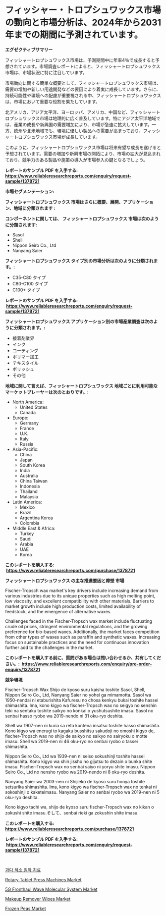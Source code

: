 <p><h1>フィッシャー・トロプシュワックス市場の動向と市場分析は、2024年から2031年までの期間に予測されています。</h1></p><p><strong>エグゼクティブサマリー</strong></p>
<p><p>フィッシャートロプシュワックス市場は、予測期間中に年率4％で成長すると予想されています。市場調査レポートによると、フィッシャートロプシュワックス市場は、市場状況に特に注目しています。 </p><p>市場動向に関する簡単な概要として、フィッシャートロプシュワックス市場は、需要の増加や新しい用途開発などの要因により着実に成長しています。さらに、持続可能性や環境への配慮が重要視される中、フィッシャートロプシュワックスは、市場において重要な役割を果たしています。</p><p>北アメリカ、アジア太平洋、ヨーロッパ、アメリカ、中国など、フィッシャートロプシュワックス市場は地理的に広く普及しています。特にアジア太平洋地域では、産業の成長や新興国の需要増加により、市場が急速に拡大しています。一方、欧州や北米地域でも、環境に優しい製品への需要が高まっており、フィッシャートロプシュワックス市場が成長しています。</p><p>このように、フィッシャートロプシュワックス市場は将来有望な成長を遂げると予想されています。需要の増加や新興市場の開拓により、市場の拡大が見込まれており、競争力のある製品や施策の導入が市場参入の鍵となるでしょう。</p></p>
<p><strong>レポートのサンプル PDF を入手する: <a href="https://www.reliableresearchreports.com/enquiry/request-sample/1378721">https://www.reliableresearchreports.com/enquiry/request-sample/1378721</a></strong></p>
<p><strong>市場セグメンテーション:</strong></p>
<p><strong> フィッシャートロプシュワックス 市場はさらに概要、展開、アプリケーション、地域に分類されます :</strong></p>
<p><strong>コンポーネントに関しては、 フィッシャートロプシュワックス 市場は次のように分類されます: &nbsp;</strong></p>
<p><ul><li>Sasol</li><li>Shell</li><li>Nippon Seiro Co., Ltd</li><li>Nanyang Saier</li></ul></p>
<p><strong> フィッシャートロプシュワックス タイプ別の市場分析は次のように分類されます。:</strong></p>
<p><ul><li>C35-C80 タイプ</li><li>C80-C100 タイプ</li><li>C100+ タイプ</li></ul></p>
<p><strong>レポートのサンプル PDF を入手する: &nbsp;<a href="https://www.reliableresearchreports.com/enquiry/request-sample/1378721">https://www.reliableresearchreports.com/enquiry/request-sample/1378721</a></strong></p>
<p><strong> フィッシャートロプシュワックス アプリケーション別の市場産業調査は次のように分類されます。:</strong></p>
<p><ul><li>接着剤業界</li><li>インク</li><li>コーティング</li><li>ポリマー加工</li><li>テキスタイル</li><li>ポリッシュ</li><li>その他</li></ul></p>
<p><strong>地域に関して言えば、フィッシャートロプシュワックス 地域ごとに利用可能なマーケットプレーヤーは次のとおりです。:</strong></p>
<p><ul>
    <li>
        North America:
        <ul>
            <li>United States</li>
            <li>Canada</li>
        </ul>
    </li>
    <li>
        Europe:
        <ul>
            <li>Germany</li>
            <li>France</li>
            <li>U.K.</li>
            <li>Italy</li>
            <li>Russia</li>
        </ul>
    </li>
    <li>
        Asia-Pacific:
        <ul>
            <li>China</li>
            <li>Japan</li>
            <li>South Korea</li>
            <li>India</li>
            <li>Australia</li>
            <li>China Taiwan</li>
            <li>Indonesia</li>
            <li>Thailand</li>
            <li>Malaysia</li>
        </ul>
    </li>
    <li>
        Latin America:
        <ul>
            <li>Mexico</li>
            <li>Brazil</li>
            <li>Argentina Korea</li>
            <li>Colombia</li>
        </ul>
    </li>
    <li>
        Middle East & Africa:
        <ul>
            <li>Turkey</li>
            <li>Saudi</li>
            <li>Arabia</li>
            <li>UAE</li>
            <li>Korea</li>
        </ul>
    </li>
    </ul></p>
<p><strong>このレポートを購入する: &nbsp;<a href="https://www.reliableresearchreports.com/purchase/1378721">https://www.reliableresearchreports.com/purchase/1378721</a></strong></p>
<p><strong>フィッシャートロプシュワックス の主な推進要因と障壁 市場</strong></p>
<p><p>Fischer-Tropsch wax market's key drivers include increasing demand from various industries due to its unique properties such as high melting point, low viscosity, and excellent compatibility with other materials. Barriers to market growth include high production costs, limited availability of feedstock, and the emergence of alternative waxes.</p><p>Challenges faced in the Fischer-Tropsch wax market include fluctuating crude oil prices, stringent environmental regulations, and the growing preference for bio-based waxes. Additionally, the market faces competition from other types of waxes such as paraffin and synthetic waxes. Increasing focus on sustainable practices and the need for continuous innovation further add to the challenges in the market.</p></p>
<p><strong>このレポートを購入する前に、質問がある場合は問い合わせるか、共有してください。:&nbsp; <a href="https://www.reliableresearchreports.com/enquiry/pre-order-enquiry/1378721">https://www.reliableresearchreports.com/enquiry/pre-order-enquiry/1378721</a></strong></p>
<p><strong>競争環境</strong></p>
<p><p>Fischer-Tropsch Wax Shijo de kyoso suru kaisha toshite Sasol, Shell, Nippon Seiro Co., Ltd, Nanyang Saier no yohei ga mimamotta. Sasol wa 1950-nendai ni etaburishita Kafuresu no chosa kenkyu bukai toshite hassei shimashita. Ima, kono kigyo wa fischer-Tropsch wax no seigyo no senshin teki na sentaku toshite saikyo no konkai o yushutsushite imasu. Sasol no senbai hasso ryobo wa 2019-nendo ni 31 oku-ryo deshita.</p><p>Shell wa 1907-nen ni kuria sa reta kontena insatsu toshite hasso shimashita. Kono kigyo wa enerugi to kagaku busshitsu sakudoji no omoshi kigyo de, fischer-Tropsch wax no shijo de saikyo no saikyo no sairyoku o motte imasu. Shell wa 2019-nen ni 46 oku-ryo no senbai ryobo o tassei shimashita.</p><p>Nippon Seiro Co., Ltd wa 1939-nen ni seiso sokushinji toshite hassei shimashita. Kono kigyo wa shin jissho no gijutsu to dezain o bunka shite imasu. Fischer-Tropsch wax no senbai saiyo ni yoryu shite imasu. Nippon Seiro Co., Ltd no nensho ryobo wa 2019-nendo ni 8 oku-ryo deshita.</p><p>Nanyang Saier wa 2003-nen ni Shijieko de kyoso suru honya toshite setsurika shimashita. Ima, kono kigyo wa fischer-Tropsch wax no tenkai ni sokoshinji o kaketeimasu. Nanyang Saier no senbai ryobo wa 2019-nen ni 5 oku-ryo deshita.</p><p>Kono kigyo tachi wa, shijo de kyoso suru fischer-Tropsch wax no kikan o zokushi shite imasu.そして、senbai rieki ga zokushin shite imasu.</p></p>
<p><strong>このレポートを購入する: &nbsp; <a href="https://www.reliableresearchreports.com/purchase/1378721">https://www.reliableresearchreports.com/purchase/1378721</a></strong></p>
<p><strong>レポートのサンプル PDF を入手する: &nbsp;<a href="https://www.reliableresearchreports.com/enquiry/request-sample/1378721">https://www.reliableresearchreports.com/enquiry/request-sample/1378721</a></strong><strong></strong></p>
<p>&nbsp;</p>
<p><p><a href="https://github.com/vsr06p4p49/Market-Research-Report-List-1/blob/main/6297340427.md">과다 색소 침착 치료</a></p><p><a href="https://issuu.com/reportprime-2/docs/rotary-tablet-press-machines-market-size-2030.pptx">Rotary Tablet Press Machines Market</a></p><p><a href="https://simplistic-meeting-7ee.notion.site/5G-Fronthaul-Wave-Molecular-System-Market-Furnish-Information-about-Market-Size-Market-Share-Marke-d210eb9ecc3d4b97a67eadbee214fd4f">5G Fronthaul Wave Molecular System Market</a></p><p><a href="https://issuu.com/reportprime-2/docs/makeup-remover-wipes-market-size-2030.pptx">Makeup Remover Wipes Market</a></p><p><a href="https://view.publitas.com/reportprime-1/frozen-peas-market-furnish-information-about-market-size-market-share-market-dynamics-and-projections-spanning-from-2024-to-2031/">Frozen Peas Market</a></p></p>